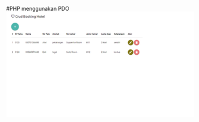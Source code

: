 #PHP menggunakan PDO
![alt text](https://github.com/estiwap/PDO/blob/master/SS/1.png "ScreeenShot")
